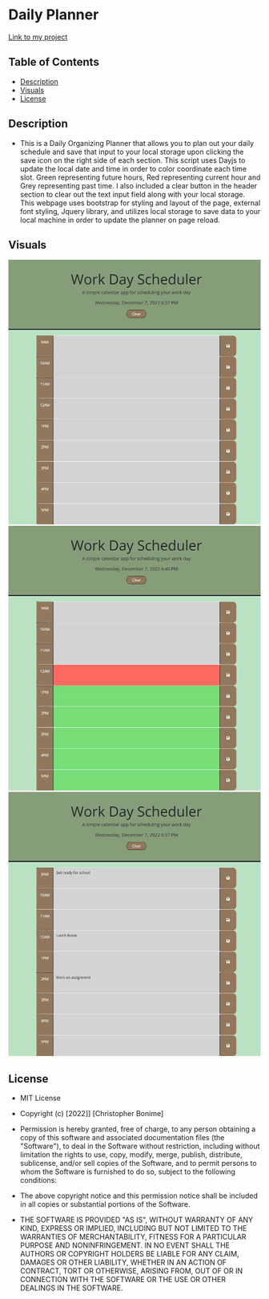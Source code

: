 # Daily Planner

[Link to my project](https://cujion.github.io/Daily-Planner/)

## Table of Contents
- [Description](#description)
- [Visuals](#visuals)
- [License](#license)


## Description
* This is a Daily Organizing Planner that allows you to plan out your daily schedule and save that input to your local storage upon clicking the save icon on the right side of each section. This script uses Dayjs to update the local date and time in order to color coordinate each time slot. Green representing future hours, Red representing current hour and Grey representing past time. I also included a clear button in the header section to clear out the text input field along with your local storage. This webpage uses bootstrap for styling and layout of the page, external font styling, Jquery library, and utilizes local storage to save data to your local machine in order to update the planner on page reload.

## Visuals
![Page overview](./assets/images/default.png)
![Color coordinated](./assets/images/past-present-future.png)
![Displaying Text input fields](./assets/images/text-input.png)

## License
* MIT License

* Copyright (c) [2022]] [Christopher Bonime]

* Permission is hereby granted, free of charge, to any person obtaining a copy
of this software and associated documentation files (the "Software"), to deal
in the Software without restriction, including without limitation the rights
to use, copy, modify, merge, publish, distribute, sublicense, and/or sell
copies of the Software, and to permit persons to whom the Software is
furnished to do so, subject to the following conditions:

* The above copyright notice and this permission notice shall be included in all
copies or substantial portions of the Software.

* THE SOFTWARE IS PROVIDED "AS IS", WITHOUT WARRANTY OF ANY KIND, EXPRESS OR
IMPLIED, INCLUDING BUT NOT LIMITED TO THE WARRANTIES OF MERCHANTABILITY,
FITNESS FOR A PARTICULAR PURPOSE AND NONINFRINGEMENT. IN NO EVENT SHALL THE
AUTHORS OR COPYRIGHT HOLDERS BE LIABLE FOR ANY CLAIM, DAMAGES OR OTHER
LIABILITY, WHETHER IN AN ACTION OF CONTRACT, TORT OR OTHERWISE, ARISING FROM,
OUT OF OR IN CONNECTION WITH THE SOFTWARE OR THE USE OR OTHER DEALINGS IN THE
SOFTWARE.